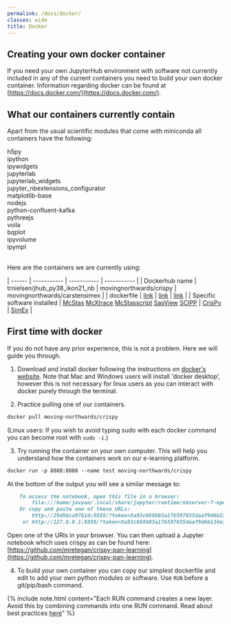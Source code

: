 ```yaml
---
permalink: /docs/docker/
classes: wide
title: Docker 
---
```


## Creating your own docker container 

If you need your own JupyterHub environment with software not currently included in any of the current containers you need to build your own docker container. Information regarding docker can be found at [https://docs.docker.com/](https://docs.docker.com/). 

## What our containers currently contain

Apart from the usual scientific modules that come with miniconda all containers have the following: 
<div style="-webkit-column-count: 2; -moz-column-count: 2; column-count: 2; 
-webkit-column-rule: none; -moz-column-rule: none; column-rule: none;">
    <div style="display: inline-block; list-style-type:none;">
        <li> h5py </li>
        <li> ipython </li>
        <li> ipywidgets </li>
        <li> jupyterlab </li>
        <li> jupyterlab_widgets </li>
        <li> jupyter_nbextensions_configurator </li>
        <li> matplotlib-base </li>
    </div>
    <br>
    <div style="display: inline-block; list-style-type:none;">
        <li> nodejs </li>
        <li> python-confluent-kafka </li>
        <li> pythreejs </li>
        <li> voila </li>
        <li> bqplot </li>
        <li> ipyvolume </li>
        <li> ipympl </li>
    </div>
</div>
<br>
      
Here are the containers we are currently using:

| ------ | ----------- | ----------- | ----------- |
| Dockerhub name | trnielsen/jhub_py38_ikon21_nb | movingnorthwards/crispy | movingnorthwards/carstensimex |
| dockerfile | [link](https://github.com/trnielsen/Docker/tree/master/jhub38_dram_ikon21) | [link](https://github.com/moving-northwards/docker4pan-learning/blob/main/Crispy/Dockerfile) | [link](https://github.com/moving-northwards/docker4pan-learning/blob/main/SimEx/Dockerfile) |
| Specific software installed | [McStas](https://www.mcstas.org/) [McXtrace](https://www.mcxtrace.org/) [McStasscript](https://mads-bertelsen.github.io/)  [SasView](https://www.sasview.org/) [SCIPP](https://scipp.github.io/) | [CrisPy](https://www.esrf.fr/computing/scientific/crispy/) | [SimEx](https://simex.readthedocs.io/en/latest/) |


## First time with docker

If you do not have any prior experience, this is not a problem. Here we will guide you through. 

1. Download and install docker following the instructions on [docker's website](https://docs.docker.com/get-docker/). Note that Mac and Windows users will install 'docker desktop', however this is not necessary for linux users as you can interact with docker purely through the terminal. 

2. Practice pulling one of our containers. 
```markdown
docker pull moving-northwards/crispy 
```
(Linux users: If you wish to avoid typing sudo with each docker command you can become root with `sudo -i`.)

3. Try running the container on your own computer. This will help you understand how the containers work on our e-learning platform. 
```markdown
docker run -p 8888:8888 --name test moving-northwards/crispy 
```
At the bottom of the output you will see a similar message to: 
```markdown    
    To access the notebook, open this file in a browser:
        file:///home/jovyan/.local/share/jupyter/runtime/nbserver-7-open.html
    Or copy and paste one of these URLs:
        http://29d5bca97b1d:8888/?token=8a93c688b03a17b597035daaf9d6b134e1465b04afafd717
     or http://127.0.0.1:8888/?token=8a93c688b03a17b597035daaf9d6b134e1465b04afafd717
```
Open one of the URls in your browser. You can then upload a Jupyter notebook which uses crispy as can be found here: [https://github.com/mretegan/crispy-pan-learning](https://github.com/mretegan/crispy-pan-learning). 

4. To build your own container you can copy our simplest dockerfile and edit to add your own python modules or software. Use `RUN` before a git/pip/bash command. 

{% include note.html content="Each RUN command creates a new layer. Avoid this by combining commands into one RUN command. Read about best practices [here](https://docs.docker.com/develop/develop-images/dockerfile_best-practices/)" %}
